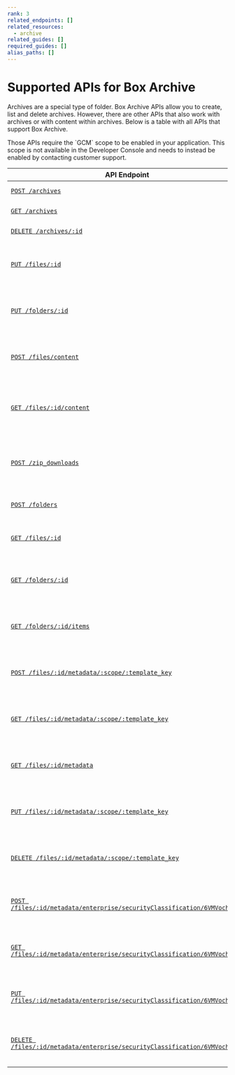 ```yaml
---
rank: 3
related_endpoints: []
related_resources:
  - archive
related_guides: []
required_guides: []
alias_paths: []
---
```


# Supported APIs for Box Archive

Archives are a special type of folder. Box Archive APIs allow you to create, list and delete archives.
However, there are other APIs that also work with archives or with content within archives.
Below is a table with all APIs that support Box Archive.

<Message type='notice'>
  Those APIs require the `GCM` scope to be enabled in your application. This scope is not available in the Developer Console and needs to instead be enabled by contacting customer support.
</Message>

| API Endpoint                                                                                                      | Description                                                      |
|-------------------------------------------------------------------------------------------------------------------|------------------------------------------------------------------|
| [`POST /archives`][Create archive]                                                                                | Create an archive.                                               |
| [`GET /archives`][List archives]                                                                                  | List all archives.                                               |
| [`DELETE /archives/:id`][Delete archive]                                                                          | Delete an archive.                                               |
| [`PUT /files/:id`][Update file]                                                                                   | Add a file to an archive or restore a file from an archive.      |
| [`PUT /folders/:id`][Update folder]                                                                               | Add a folder to an archive or restore a folder from an archive.  |
| [`POST /files/content`][Upload file]                                                                              | Upload a file to an archive or to folder within archive.         |
| [`GET /files/:id/content`][Download file]                                                                         | Download a file from an archive or from folder within archive.   |
| [`POST /zip_downloads`][Download zip]                                                                             | Download a zip file of an archive or of a folder within archive. |
| [`POST /folders`][Create folder within archive]                                                                   | Create a folder within an archive.                               |
| [`GET /files/:id`][Get file details]                                                                              | Get details of a file within an archive.                         |
| [`GET /folders/:id`][Get folder details]                                                                          | Get details of archive or a folder within an archive.            |
| [`GET /folders/:id/items`][List folder items]                                                                     | List items within an archive or a folder within an archive.      |
| [`POST /files/:id/metadata/:scope/:template_key`][Create metadata on file]                                        | Create metadata instance on a file within an archive.            |
| [`GET /files/:id/metadata/:scope/:template_key`][View metadata on file]                                           | View metadata instance on a file within an archive.              |
| [`GET /files/:id/metadata`][List metadata on file]                                                                | List all metadata instances on a file within an archive.         |
| [`PUT /files/:id/metadata/:scope/:template_key`][Update metadata on file]                                         | Update metadata instance on a file within an archive.            |
| [`DELETE /files/:id/metadata/:scope/:template_key`][Delete metadata on file]                                      | Delete metadata instance on a file within an archive.            |
| [`POST /files/:id/metadata/enterprise/securityClassification/6VMVochwUWo`][Create classification label on file]   | Create a classification label on a file within an archive.       |
| [`GET /files/:id/metadata/enterprise/securityClassification/6VMVochwUWo`][View classification label on file]      | View a classification label on a file within an archive.         |
| [`PUT /files/:id/metadata/enterprise/securityClassification/6VMVochwUWo`][Update classification label on file]    | Update a classification label on a file within an archive.       |
| [`DELETE /files/:id/metadata/enterprise/securityClassification/6VMVochwUWo`][Delete classification label on file] | Delete a classification label on a file within an archive.       |

[Create archive]: e://post-archives
[List archives]: e://get-archives
[Delete archive]: e://delete-archives-id
[Update file]: e://put-files-id
[Update folder]: e://put-folders-id
[Upload file]: e://post-files-content
[Download file]: e://get-files-id-content
[Download zip]: e://post-zip-downloads
[Create folder within archive]: e://post-folders
[Get file details]: e://get-files-id
[Get folder details]: e://get-folders-id
[List folder items]: e://get-folders-id-items
[Create metadata on file]: e://post-files-id-metadata-id-id
[View metadata on file]: e://get-files-id-metadata-id-id
[List metadata on file]: e://get-files-id-metadata
[Update metadata on file]: e://put-files-id-metadata-id-id
[Delete metadata on file]: e://delete-files-id-metadata-id-id
[Create classification label on file]: e://post-files-id-metadata-enterprise-securityClassification-6VMVochwUWo
[View classification label on file]: e://get-files-id-metadata-enterprise-securityClassification-6VMVochwUWo
[Update classification label on file]: e://put-files-id-metadata-enterprise-securityClassification-6VMVochwUWo
[Delete classification label on file]: e://delete-files-id-metadata-enterprise-securityClassification-6VMVochwUWo

[//]: # (TODO: double check the endpoints are supported)
[//]: # (TODO: check copy API)
